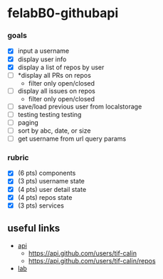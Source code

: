 # felabB0-githubapi

### goals
 - [x] input a username
 - [x] display user info
 - [x] display a list of repos by user
 - [ ] *display all PRs on repos
    - filter only open/closed 
 - [ ] display all issues on repos
    - filter only open/closed 
 - [ ] save/load previous user from localstorage
 - [ ] testing testing testing 
 - [ ] paging
 - [ ] sort by abc, date, or size
 - [ ] get username from url query params

### rubric
 - [x] (6 pts) components
 - [x] (3 pts) username state
 - [x] (4 pts) user detail state
 - [x] (4 pts) repos state
 - [x] (3 pts) services

## useful links
 - [api](https://docs.github.com/en/rest)
    - https://api.github.com/users/tif-calin
    - https://api.github.com/users/tif-calin/repos
 - [lab](https://github.com/alchemycodelab/alchemy-fsjs-june-2021/blob/main/07_redux/BONUS_LAB.md)
